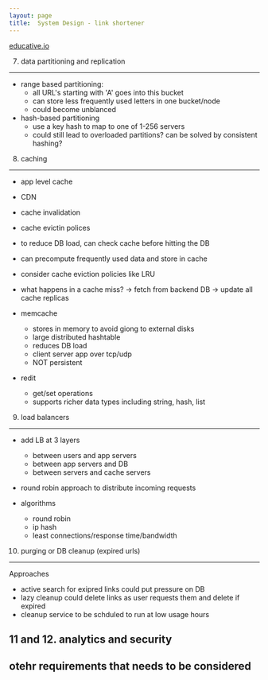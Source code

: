 ```yaml
---
layout: page
title:  System Design - link shortener
---
```


[educative.io](https://www.educative.io/courses/grokking-the-system-design-interview/m2ygV4E81AR)


7. data partitioning and replication
-----------------------
- range based partitioning:
    - all URL's starting with 'A' goes into this bucket
    - can store less frequently used letters in one bucket/node
    - could become unblanced
- hash-based partitioning
    - use a key hash to map to one of 1-256 servers
    - could still lead to overloaded partitions? can be solved by consistent hashing?



8. caching
------------

- app level cache
- CDN
- cache invalidation
- cache evictin polices

- to reduce DB load, can check cache before hitting the DB
- can precompute frequently used data and store in cache

- consider cache eviction policies like LRU
- what happens in a cache miss?
    -> fetch from backend DB
    -> update all cache replicas

- memcache
    - stores in memory to avoid giong to external disks
    - large distributed hashtable
    - reduces DB load
    - client server app over tcp/udp
    - NOT persistent

- redit
    - get/set operations
    - supports richer data types including string, hash, list




9. load balancers
----------------



- add LB at 3 layers
    - between users and app servers
    - between app servers and DB
    - between servers and cache servers

- round robin approach to distribute incoming requests

- algorithms
    - round robin
    - ip hash
    - least connections/response time/bandwidth



10. purging or DB cleanup (expired urls)
----------------------

Approaches
- active search for exipred links could put pressure on DB
- lazy cleanup could delete links as user requests them and delete if expired
- cleanup service to be schduled to run at low usage hours



11 and 12. analytics and security
--------------------

otehr requirements that needs to be considered
- 



